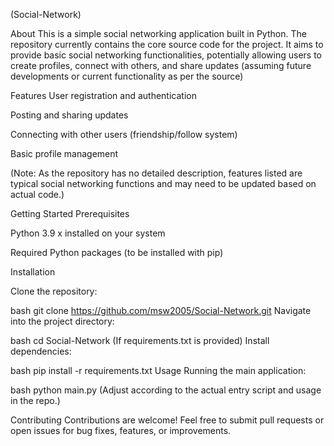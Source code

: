 (Social-Network)


About
This is a simple social networking application built in Python. The repository currently contains the core source code for the project. It aims to provide basic social networking functionalities, potentially allowing users to create profiles, connect with others, and share updates (assuming future developments or current functionality as per the source)

Features
User registration and authentication

Posting and sharing updates

Connecting with other users (friendship/follow system)

Basic profile management

(Note: As the repository has no detailed description, features listed are typical social networking functions and may need to be updated based on actual code.)

Getting Started
Prerequisites

Python 3.9 x installed on your system

Required Python packages (to be installed with pip)

Installation

Clone the repository:

bash
git clone https://github.com/msw2005/Social-Network.git
Navigate into the project directory:

bash
cd Social-Network
(If requirements.txt is provided) Install dependencies:

bash
pip install -r requirements.txt
Usage
Running the main application:

bash
python main.py
(Adjust according to the actual entry script and usage in the repo.)

Contributing
Contributions are welcome! Feel free to submit pull requests or open issues for bug fixes, features, or improvements.

